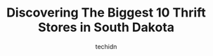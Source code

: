 ---
layout: ampstory
image: https://i0.wp.com/paketmu.com/wp-content/uploads/2023/06/angels-attic-thrift-store-0-in-south-dakota-1686372318.jpeg?resize=640,853
author: techidn
featured: false
description: Explore the diverse Thrift Store scene in South Dakota, home to an incredible selection of 10 establishments catering to every taste. Whether youre in search of iconic favorites or undiscov
title: Discovering The Biggest 10 Thrift Stores in South Dakota
cover:
   title: Discovering The Biggest 10 Thrift Stores in South Dakota
   subtitle: RICKPATE
   background: https://paketmu.com/wp-content/uploads/2023/06/angels-attic-thrift-store-0-in-south-dakota-1686372318.jpeg

pages: 
 - layout: thirds
   top: <h1>#1 Savers</h1>
   bottom: "<p>Savers is like a big community rummage sale. Inventory is always changing so pop in once every other month to find something new. Large portion of the store is dedicated </p>"
   background: https://paketmu.com/wp-content/uploads/2023/06/angels-attic-thrift-store-1-in-south-dakota-1686372319.jpeg
   backgroundblur: true
 - layout: thirds
   top: <h1>#2 Goodwill of the Great Plains</h1>
   bottom: "<p>Went here with my friend and her four year old and the worker followed us around the store and shoved past us multiple times then stopped in front of us and took up the e</p>"
   background: https://paketmu.com/wp-content/uploads/2023/06/angels-attic-thrift-store-2-in-south-dakota-1686372320.jpeg
   cta:
      link: https://paketmu.com/discovering-the-biggest-10-thrift-stores-in-south-dakota/
      text: Discovering The Biggest 10 Thrift Stores in South Dakota
 - layout: thirds
   top: <h1>#3 Salvation Army Thrift Store</h1>
   bottom: "<p>Meghan working at the registers was a total doll. She was polite, helpful, and utterly kind. I just had a baby and she made me feel so good about myself! We need more peo</p>"
   background: https://paketmu.com/wp-content/uploads/2023/06/angels-attic-thrift-store-3-in-south-dakota-1686372321.jpeg
   cta:
      link: https://paketmu.com/discovering-the-biggest-10-thrift-stores-in-south-dakota/
      text: Discovering The Biggest 10 Thrift Stores in South Dakota
 - layout: thirds
   top: <h1>#4 Goodwill of the Great Plains</h1>
   bottom: "<p>120 N Kiwanis Ave, Sioux Falls, SD 57104, United States</p>"
   background: https://images.unsplash.com/photo-1608411404720-c8f0417bcdba?ixlib=rb-4.0.3&ixid=MnwxMjA3fDB8MHxwaG90by1wYWdlfHx8fGVufDB8fHx8&auto=format&fit=crop&w=640&h=853&q=80
   cta:
      link: https://paketmu.com/discovering-the-biggest-10-thrift-stores-in-south-dakota/
      text: Discovering The Biggest 10 Thrift Stores in South Dakota
 - layout: thirds
   top: <h1>#5 Thrift Store</h1>
   bottom: "<p>960 Cambell St, Rapid City, SD 57701, United States</p>"
   background: https://images.unsplash.com/photo-1522441815192-d9f04eb0615c?ixlib=rb-4.0.3&ixid=MnwxMjA3fDB8MHxwaG90by1wYWdlfHx8fGVufDB8fHx8&auto=format&fit=crop&w=640&h=853&q=80
   cta:
      link: https://paketmu.com/discovering-the-biggest-10-thrift-stores-in-south-dakota/
      text: Discovering The Biggest 10 Thrift Stores in South Dakota
 - layout: thirds
   top: <h1>#6 We Care Thrift Store</h1>
   bottom: "<p>401 East Blvd N, Rapid City, SD 57701, United States</p>"
   background: https://images.unsplash.com/photo-1620421680010-0766ff230392?ixlib=rb-4.0.3&ixid=MnwxMjA3fDB8MHxwaG90by1wYWdlfHx8fGVufDB8fHx8&auto=format&fit=crop&w=640&h=853&q=80
   cta:
      link: https://paketmu.com/discovering-the-biggest-10-thrift-stores-in-south-dakota/
      text: Discovering The Biggest 10 Thrift Stores in South Dakota
 - layout: thirds
   top: <h1>#7 Nu 2U Upscale Thrift</h1>
   bottom: "<p>3819 S Western Ave, Sioux Falls, SD 57105, United States</p>"
   background: https://images.unsplash.com/photo-1599422314077-f4dfdaa4cd09?ixlib=rb-4.0.3&ixid=MnwxMjA3fDB8MHxwaG90by1wYWdlfHx8fGVufDB8fHx8&auto=format&fit=crop&w=640&h=853&q=80
   cta:
      link: https://paketmu.com/discovering-the-biggest-10-thrift-stores-in-south-dakota/
      text: Discovering The Biggest 10 Thrift Stores in South Dakota
 - layout: thirds
   middle: Continue reading...
   background: https://images.unsplash.com/photo-1549241520-425e3dfc01cb?ixlib=rb-4.0.3&ixid=MnwxMjA3fDB8MHxwaG90by1wYWdlfHx8fGVufDB8fHx8&auto=format&fit=crop&w=640&h=853&q=80
   cta:
      link: https://paketmu.com/discovering-the-biggest-10-thrift-stores-in-south-dakota/
      text: Discovering The Biggest 10 Thrift Stores in South Dakota
      
---